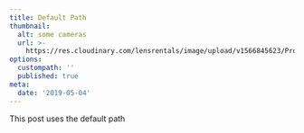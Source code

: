 ```yaml
---
title: Default Path
thumbnail:
  alt: some cameras
  url: >-
    https://res.cloudinary.com/lensrentals/image/upload/v1566845623/Profoto-Comparison-300x200_sgsngw.jpg
options:
  custompath: ''
  published: true
meta:
  date: '2019-05-04'
---
```


This post uses the default path
